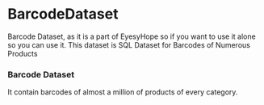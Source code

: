 # BarcodeDataset
Barcode Dataset, as it is a part of EyesyHope so if you want to use it alone so you can use it. This dataset is SQL Dataset for Barcodes of Numerous Products

### Barcode Dataset ###
It contain barcodes of almost a million of products of every category.
